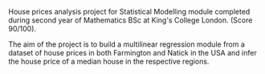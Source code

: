 House prices analysis project for Statistical Modelling module completed during second year of Mathematics BSc at King's College London. (Score 90/100).

The aim of the project is to build a multilinear regression module from a dataset of house prices in both Farmington and Natick in the USA and infer the house price of a median house in the respective regions.
